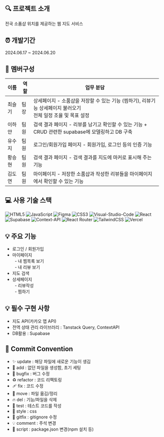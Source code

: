 ## 🔍 프로젝트 소개

전국 소품샵 위치를 제공하는 웹 지도 서비스

## ⏰ 개발기간

2024.06.17 ~ 2024.06.20

## 👥 멤버구성

| 이름   | 역할 | 업무 분담                                                                   |
| ------ | ---- | ------------------------------------------------------------------------------------ |
| 최슬기 | 팀장 | 상세페이지 - 소품샵을 저장할 수 있는 기능 (찜하기), 리뷰기능 상세페이지 불러오기<br/>전체 일정 조율 및 목표 설정 |
| 이하얀 | 팀원 | 검색 결과 페이지 - 리뷰를 남기고 확인할 수 있는 기능 + CRUD 관련한 supabase에 모델링하고 DB 구축 |
| 유수지 | 팀원 | 로그인/회원가입 페이지 - 회원가입, 로그인 등의 인증 기능  |
| 황승현 | 팀원 | 검색 결과 페이지 - 검색 결과를 지도에 마커로 표시해 주는 기능  |
| 김도연 | 팀원 | 마이페이지 - 저장한 소품샵과 작성한 리뷰들을 마이페이지에서 확인할 수 있는 기능 |

## 💻 사용 기술 스택

![HTML5](https://img.shields.io/badge/HTML5-E34F26?style=for-the-badge&logo=html5&logoColor=white) ![JavaScript](https://img.shields.io/badge/JavaScript-323330?style=for-the-badge&logo=javascript&logoColor=F7DF1E)
![Figma](https://img.shields.io/badge/FIGMA-F24E1E?style=for-the-badge&logo=figma&logoColor=white) ![CSS3](https://img.shields.io/badge/CSS3-1572B6?style=for-the-badge&logo=css3&logoColor=white) 
![Visual-Studio-Code](https://img.shields.io/badge/Visual_Studio_Code-5C2D91?style=for-the-badge&logo=Visual-studio-code&logoColor=white) 
![React](https://img.shields.io/badge/react-%2320232a.svg?style=for-the-badge&logo=react&logoColor=%2361DAFB)
![Supabase](https://img.shields.io/badge/Supabase-3ECF8E?style=for-the-badge&logo=supabase&logoColor=white)
![Context-API](https://img.shields.io/badge/Context--Api-000000?style=for-the-badge&logo=react)
![React Router](https://img.shields.io/badge/React_Router-CA4245?style=for-the-badge&logo=react-router&logoColor=white)
![TailwindCSS](https://img.shields.io/badge/tailwindcss-%2338B2AC.svg?style=for-the-badge&logo=tailwind-css&logoColor=white)
![Vercel](https://img.shields.io/badge/vercel-000000?style=for-the-badge&logo=vercel&logoColor=white)

## 💡 주요 기능

- 로그인 / 회원가입
- 마이페이지</br>
  - 내 찜목록 보기</br>
  - 내 리뷰 보기</br>
- 지도 검색
- 상세페이지</br>
  - 리뷰작성</br>
  - 찜하기

## 💡 필수 구현 사항

- 지도 API(카카오 맵 API)
- 전역 상태 관리 라이브러리 : Tanstack Query, ContextAPI
- DB활용 : Supabase

## 🌟 Commit Convention

- ✨ update : 해당 파일에 새로운 기능이 생김
- 🎉 add : 없던 파일을 생성함, 초기 세팅
- 🐛 bugfix : 버그 수정
- ♻️ refactor : 코드 리팩토링
- 🩹 fix : 코드 수정
- 🚚 move : 파일 옮김/정리
- 🔥 del : 기능/파일을 삭제
- 🍻 test : 테스트 코드를 작성
- 💄 style : css
- 🙈 gitfix : gitignore 수정
- 💡 comment : 주석 변경
- 🔨 script : package.json 변경(npm 설치 등)
